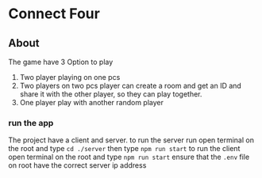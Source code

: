 # Connect Four

## About
The game have 3 Option to play
1. Two player playing on one pcs
2. Two players on two pcs player can create a room and get an ID and share it with the other player, so they can play together.
3. One player play with another random player

### run the app
The project have a client and server.
to run the server run open terminal on the root and type `cd ./server` then type `npm run start`
to run the client open terminal on the root and type `npm run start` ensure that the `.env` file on root have the correct server ip address
